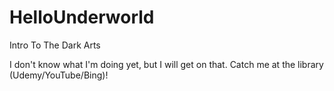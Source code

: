# HelloUnderworld
Intro To The Dark Arts

I don't know what I'm doing yet, but I will get on that. Catch me at the library (Udemy/YouTube/Bing)!
